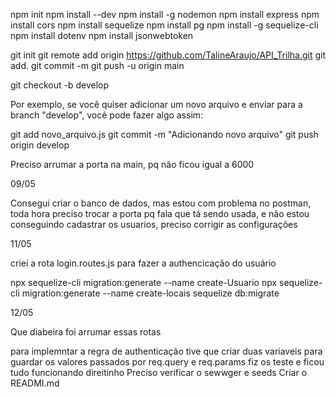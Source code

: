npm init
npm install --dev
npm install -g nodemon
npm install express
npm install cors
npm install sequelize
npm install pg
npm install -g sequelize-cli
npm install dotenv
npm install jsonwebtoken

git init
git remote add origin https://github.com/TalineAraujo/API_Trilha.git
git add. 
git commit -m 
git push -u origin main

git checkout -b develop

Por exemplo, se você quiser adicionar um novo arquivo e enviar para a branch "develop", você pode fazer algo assim:

git add novo_arquivo.js
git commit -m "Adicionando novo arquivo"
git push origin develop

Preciso arrumar a porta na main, pq não ficou igual a 6000

09/05 

Consegui criar o banco de dados, mas estou com problema no postman, toda hora preciso trocar a porta pq fala que tá sendo usada, e não estou conseguindo cadastrar os usuarios, preciso corrigir as configurações 

11/05 

criei a rota login.routes.js para fazer a authencicação do usuário 

npx sequelize-cli migration:generate --name create-Usuario
npx sequelize-cli migration:generate --name create-locais
sequelize db:migrate


12/05 

Que diabeira foi arrumar essas rotas 

para implemntar a regra de authenticação tive que criar duas variaveis para guardar os valores passados por req.query e req.params 
fiz os teste e ficou tudo funcionando direitinho 
Preciso verificar o sewwger e seeds 
Criar o READMI.md 